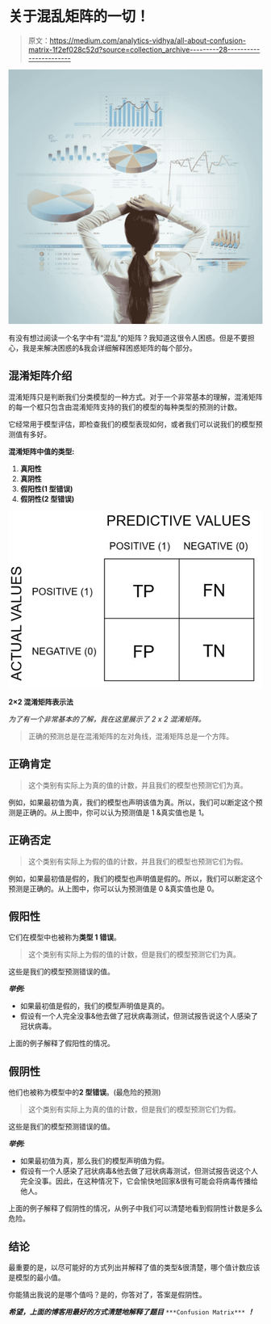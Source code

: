 # 关于混乱矩阵的一切！

> 原文：<https://medium.com/analytics-vidhya/all-about-confusion-matrix-1f2ef028c52d?source=collection_archive---------28----------------------->

![](img/c5dce3f23149c95749f40b0471111c04.png)

有没有想过阅读一个名字中有“混乱”的矩阵？我知道这很令人困惑。但是不要担心，我是来解决困惑的&我会详细解释困惑矩阵的每个部分。

## 混淆矩阵介绍

混淆矩阵只是判断我们分类模型的一种方式。对于一个非常基本的理解，混淆矩阵的每一个框只包含由混淆矩阵支持的我们的模型的每种类型的预测的计数。

它经常用于模型评估，即检查我们的模型表现如何，或者我们可以说我们的模型预测值有多好。

**混淆矩阵中值的类型:**

1.  **真阳性**
2.  **真阴性**
3.  **假阳性(1 型错误)**
4.  **假阴性(2 型错误)**

![](img/86c4ed25d12bfd52e1d342be604161b9.png)

**2×2 混淆矩阵表示法**

*为了有一个非常基本的了解，我在这里展示了 2 x 2 混淆矩阵。*

> 正确的预测总是在混淆矩阵的左对角线，混淆矩阵总是一个方阵。

## 正确肯定

> 这个类别有实际上为真的值的计数，并且我们的模型也预测它们为真。

例如，如果最初值为真，我们的模型也声明该值为真。所以，我们可以断定这个预测是正确的。从上图中，你可以认为预测值是 1 &真实值也是 1。

## 正确否定

> 这个类别有实际上为假的值的计数，并且我们的模型也预测它们为假。

例如，如果最初值是假的，我们的模型也声明值是假的。所以，我们可以断定这个预测是正确的。从上图中，你可以认为预测值是 0 &真实值也是 0。

## 假阳性

它们在模型中也被称为**类型 1 错误**。

> 这个类别有实际上为假的值的计数，但是我们的模型预测它们为真。

这些是我们的模型预测错误的值。

***举例:***

*   如果最初值是假的，我们的模型声明值是真的。
*   假设有一个人完全没事&他去做了冠状病毒测试，但测试报告说这个人感染了冠状病毒。

上面的例子解释了假阳性的情况。

## 假阴性

他们也被称为模型中的**2 型错误**。(最危险的预测)

> 这个类别有实际上为真的值的计数，但是我们的模型预测它们为假。

这些是我们的模型预测错误的值。

***举例:***

*   如果最初值为真，那么我们的模型声明值为假。
*   假设有一个人感染了冠状病毒&他去做了冠状病毒测试，但测试报告说这个人完全没事。因此，在这种情况下，它会愉快地回家&很有可能会将病毒传播给他人。

上面的例子解释了假阴性的情况，从例子中我们可以清楚地看到假阴性计数是多么危险。

## 结论

最重要的是，以尽可能好的方式列出并解释了值的类型&很清楚，哪个值计数应该是模型的最小值。

你能猜出我说的是哪个值吗？是的，你答对了，答案是假阴性。

***希望，上面的博客用最好的方式清楚地解释了题目*** `***Confusion Matrix***` ***！***